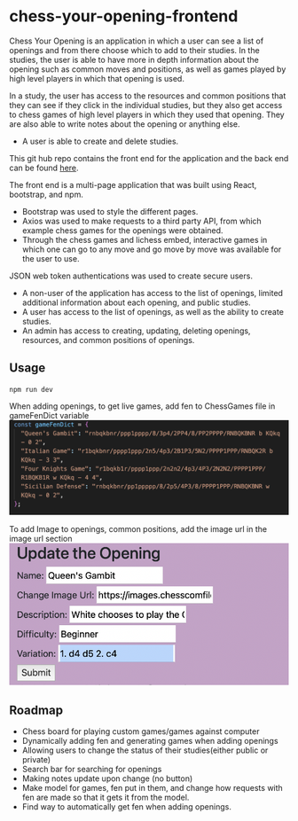 # chess-your-opening-frontend

Chess Your Opening is an application in which a user can see a list of openings and from there choose which to add to their studies. In the studies, the user is able to have more in depth information about the opening such as common moves and positions, as well as games played by high level players in which that opening is used.

In a study, the user has access to the resources and common positions that they can see if they click in the individual studies, but they also get access to chess games of high level players in which they used that opening. They are also able to write notes about the opening or anything else.

- A user is able to create and delete studies.

This git hub repo contains the front end for the application and the back end can be found [here](https://github.com/avrrodriguez/chess-your-opening).

The front end is a multi-page application that was built using React, bootstrap, and npm.

- Bootstrap was used to style the different pages.
- Axios was used to make requests to a third party API, from which example chess games for the openings were obtained.
- Through the chess games and lichess embed, interactive games in which one can go to any move and go move by move was available for the user to use.

JSON web token authentications was used to create secure users.

- A non-user of the application has access to the list of openings, limited additional information about each opening, and public studies.
- A user has access to the list of openings, as well as the ability to create studies.
- An admin has access to creating, updating, deleting openings, resources, and common positions of openings.

## Usage

```
npm run dev
```

When adding openings, to get live games, add fen to ChessGames file in gameFenDict variable
![screenshot](gamefen_screenshot.png)

To add Image to openings, common positions, add the image url in the image url section
![screenshot](openingUpdate.png)

## Roadmap

- Chess board for playing custom games/games against computer
- Dynamically adding fen and generating games when adding openings
- Allowing users to change the status of their studies(either public or private)
- Search bar for searching for openings
- Making notes update upon change (no button)
- Make model for games, fen put in them, and change how requests with fen are made so that it gets it from the model.
- Find way to automatically get fen when adding openings.
